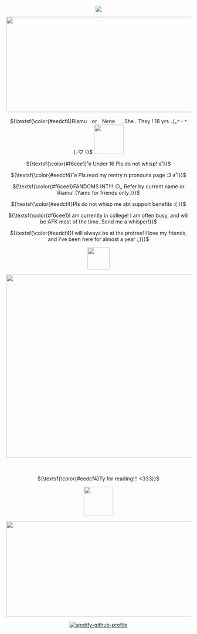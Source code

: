 <div align="center">
 
![](https://komarev.com/ghpvc/?username=RlAMU&color=b49cdb&base=1500&label=YAMU'S+FANS)

</div>

<p align="center">
<img width="980" height="260" src="https://files.catbox.moe/t30mps.png">
</p>

<p align="center"> ${\textsf{\color{#eedcf4}Riamu　or　Nene 　. She . They ! 18 yrs ⸜(｡˃ ᵕ ˂ )⸝♡ }}$ <img width="80" height="80" src="https://file.garden/aNn6VC_COBCnNK6N/mikan"></h2>
</p>

<p align="center"> 
 ${\textsf{\color{#f6cee1}˚ʚ Under 16 Pls do not whisp!   ɞ˚}}$
<p align="center">
${\textsf{\color{#eedcf4}˚ʚ Pls read my rentry n pronouns page :3  ɞ˚!}}$
<p align="center">
${\textsf{\color{#f6cee1}FANDOMS INT!!! :D,, Refer by current name or Riamu! (Yamu for friends only.)}}$ 
<p align="center">
 <p align="center">
 ${\textsf{\color{#eedcf4}Pls do not whisp me abt support benefits :( }}$
<p align="center">
<p align="center">
 ${\textsf{\color{#f6cee1}I am currently in college! I am often busy, and will be AFK most of the time. Send me a whisper!}}$
<p align="center">
 <p align="center">
 ${\textsf{\color{#eedcf4}I will always be at the protree! I love my friends, and I've been here for almost a year :,)}}$
<p align="center">
<p align="center">
 <img width="60" height="60" src="https://64.media.tumblr.com/218b3e951e6dc80cb0ed452f851dca78/a4e588a830dca02a-59/s1280x1920/ef7c9cd8f68b02d217e6af7fac1589a897551936.pnj"
</p>

<p align="center">
<img width="600" height="500" src="https://files.catbox.moe/lc1z8e.png">
</p>　

<p align="center"> ${\textsf{\color{#eedcf4}Ty for reading!!! <333}}$

</p>
 <p align="center">
<img width="80" height="80" src="https://i.ibb.co/pWRrqfm/IMG-7963.gif">
 </p>
<p align="center"><img width="980" height="260" src="https://files.catbox.moe/i411xm.png">
</p>

<div align="center">
 
[![spotify-github-profile](https://spotify-github-profile.kittinanx.com/api/view?uid=22an7rp7mrtczxx3nxjhbny6a&cover_image=true&theme=novatorem&show_offline=true&background_color=6e5fb4&interchange=false&bar_color=ce96e9&bar_color_cover=false)](https://spotify-github-profile.kittinanx.com/api/view?uid=22an7rp7mrtczxx3nxjhbny6a&redirect=true)

</div>

